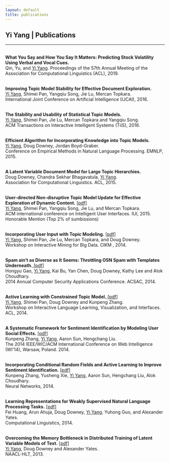 ```yaml
---
layout: default
title: publications
---
```


## Yi Yang | Publications

* * * 
<br>
<b>What You Say and How You Say It Matters: Predicting Stock Volatility Using Verbal and Vocal Cues.</b> <br>
Qin, Yu, and <u>Yi Yang</u>.  Proceedings of the 57th Annual Meeting of the Association for Computational Linguistics (ACL), 2019.<br><br>

<b>Improving Topic Model Stability for Effective Document Exploration.</b><br>
<u>Yi Yang</u>, Shimei Pan, Yangqiu Song, Jie Lu, Mercan Topkara.  <br>International Joint Conference on Artificial Intelligence (IJCAI), 2016.<br><br>

<b>The Stability and Usability of Statistical Topic Models.</b><br>
<u>Yi Yang</u>, Shimei Pan, Jie Lu, Mercan Topkara and Yangqiu Song.  <br>
ACM Transactions on Interactive Intelligent Systems (TiiS), 2016.<br><br>

<b>Efficient Algorithm for Incorporating Knowledge into Topic Models. </b><br>
<u>Yi Yang</u>, Doug Downey, Jordan Boyd-Graber. <br>
	Conference on Empirical Methods in Natural Language Processing. EMNLP, 2015. 
	<br><br>
	

<b> A Latent Variable Document Model for Large Topic Hierarchies.</b> <br>
	Doug Downey, Chandra Sekhar Bhagavatula, <u>Yi Yang</u>. <br>
	Association for Computational Linguistics. ACL, 2015. 
<br><br>

<b>User-directed Non-disruptive Topic Model Update for Effective Exploration of Dynamic Content.</b> 
    <a href="http://www.cs.northwestern.edu/~yya518/paper/IUI_15.pdf">[pdf]</a><br>
    <u>Yi Yang</u>, Shimei Pan, Yangqiu Song, Jie Lu, and Mercan Topkara.<br>
    ACM international conference on Intelligent User Interfaces. IUI, 2015. <br>
    <span class="award">Honorable Mention (Top 2% of sumbissions)</span>
<br><br>

<b>Incorporating User Input with Topic Modeling.</b> <a href="http://www.cs.northwestern.edu/~yya518/paper/imbig15.pdf">[pdf]</a><br>
	<u>Yi Yang</u>, Shimei Pan, Jie Lu, Mercan Topkara, and Doug Downey. <br>
	Workshop on Interactive Mining for Big Data. CIKM , 2014. 
<br><br>

<b>Spam ain’t as Diverse as It Seems: Throttling OSN Spam with Templates Underneath.</b><a href="http://www.cs.northwestern.edu/~yya518/paper/Tangram.pdf"> [pdf]</a> <br>
	Hongyu Gao, <u>Yi Yang</u>, Kai Bu, Yan Chen, Doug Downey, Kathy Lee and Alok Choudhary. <br>
	2014 Annual Computer Security Applications Conference. ACSAC, 2014. 
<br><br>

<b>Active Learning with Constrained Topic Model.</b><a href="http://nlp.stanford.edu/events/illvi2014/papers/yang-illvi2014.pdf"> [pdf]</a> <br>
	<u>Yi Yang</u>, Shimei Pan, Doug Downey and Kunpeng Zhang. <br>
	Workshop on Interactive Language Learning, Visualization, and Interfaces. ACL, 2014.
<br><br>

<b>A Systematic Framework for Sentiment Identification by Modeling User Social Effects.</b>
	<a href="http://kzhang6.people.uic.edu/paper/WIC2014.pdf"> [pdf]</a> <br>
	Kunpeng Zhang,  <u>Yi Yang</u>, Aaron Sun, Hengchang Liu. <br>
	The 2014 IEEE/WIC/ACM International Conference on Web Intelligence (WI'14), Warsaw, Poland. 2014.
<br><br>

<b>Incorporating Conditional Random Fields and Active Learning to Improve Sentiment Identification.</b>
	<a href="http://www.sciencedirect.com/science/article/pii/S0893608014000896"> [pdf]</a> <br>
	Kunpeng Zhang, Yusheng Xie, <u>Yi Yang</u>, Aaron Sun, Hengchang Liu, Alok Choudhary. <br>
	Neural Networks, 2014.
<br><br>

<b>Learning Representations for Weakly Supervised Natural Language Processing Tasks.</b>
	<a href="http://www.mitpressjournals.org/doi/pdf/10.1162/COLI_a_00167"> [pdf]</a><br>
	Fei Huang, Arun Ahuja, Doug Downey, <u>Yi Yang</u>, Yuhong Guo, and Alexander Yates. <br>
	Computational Linguistics, 2014.
<br><br>

<b>Overcoming the Memory Bottleneck in Distributed Training of Latent Variable Models of Text.</b>
	<a href="http://www.cs.northwestern.edu/~ddowney/publications/yiyang_naaclhlt13.pdf"> [pdf]</a> <br>
	<u>Yi Yang</u>, Doug Downey and Alexander Yates. <br>
	NAACL-HLT, 2013.
